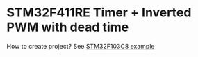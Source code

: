 # STM32F411RE Timer + Inverted PWM with dead time
How to create project? See [STM32F103C8 example](https://github.com/teterevlev/STM32_No_HAL/tree/main/Examples/stm32f103_blink)